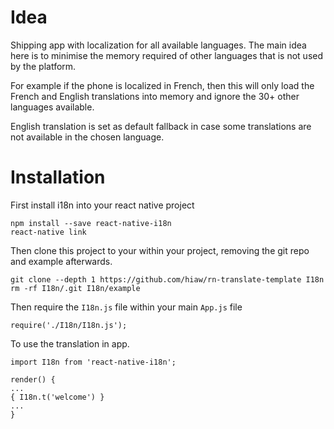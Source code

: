 # Idea

Shipping app with localization for all available languages. The main idea here is to minimise the memory required of other languages that is not used by the platform.

For example if the phone is localized in French, then this will only load the French and English translations into memory and ignore the 30+ other languages available.

English translation is set as default fallback in case some translations are not available in the chosen language.

# Installation

First install i18n into your react native project

    npm install --save react-native-i18n
    react-native link

Then clone this project to your within your project, removing the git repo and example afterwards.

    git clone --depth 1 https://github.com/hiaw/rn-translate-template I18n
    rm -rf I18n/.git I18n/example

Then require the `I18n.js` file within your main `App.js` file

    require('./I18n/I18n.js');

To use the translation in app.

    import I18n from 'react-native-i18n';

    render() {
    ...
    { I18n.t('welcome') }
    ...
    }
